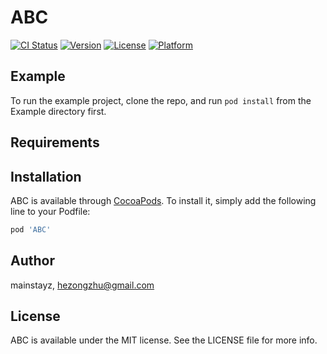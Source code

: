 # ABC

[![CI Status](https://img.shields.io/travis/mainstayz/ABC.svg?style=flat)](https://travis-ci.org/mainstayz/ABC)
[![Version](https://img.shields.io/cocoapods/v/ABC.svg?style=flat)](https://cocoapods.org/pods/ABC)
[![License](https://img.shields.io/cocoapods/l/ABC.svg?style=flat)](https://cocoapods.org/pods/ABC)
[![Platform](https://img.shields.io/cocoapods/p/ABC.svg?style=flat)](https://cocoapods.org/pods/ABC)

## Example

To run the example project, clone the repo, and run `pod install` from the Example directory first.

## Requirements

## Installation

ABC is available through [CocoaPods](https://cocoapods.org). To install
it, simply add the following line to your Podfile:

```ruby
pod 'ABC'
```

## Author

mainstayz, hezongzhu@gmail.com

## License

ABC is available under the MIT license. See the LICENSE file for more info.
